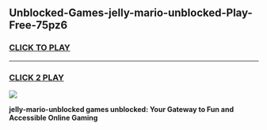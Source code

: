 
## Unblocked-Games-jelly-mario-unblocked-Play-Free-75pz6
<h3>
<a href="https://premium76.site?title=jelly-mario-unblocked&ref=21A">CLICK TO PLAY</a></h3>
<hr>

<h3>
<a href="https://premium76.site?title=jelly-mario-unblocked&ref=21A">CLICK 2 PLAY</a>
  
</h3>

<a href="https://premium76.site?title=jelly-mario-unblocked&ref=21A"><img src="https://clearcache.store/games.png"></a>


**jelly-mario-unblocked games unblocked: Your Gateway to Fun and Accessible Online Gaming**
